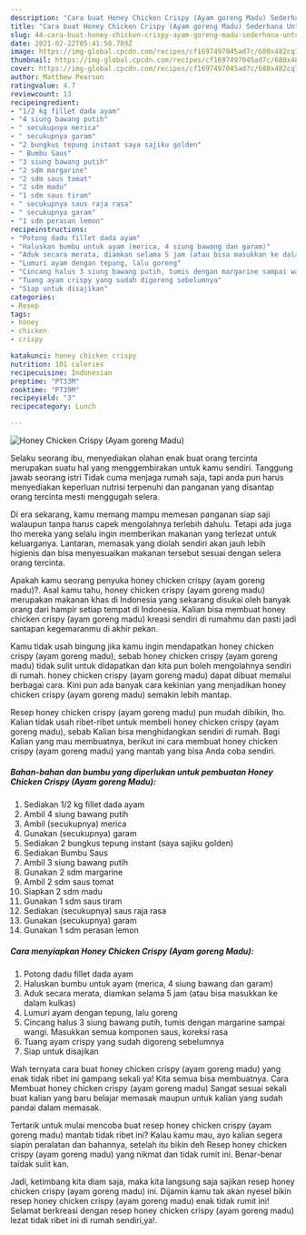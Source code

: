 ```yaml
---
description: "Cara buat Honey Chicken Crispy (Ayam goreng Madu) Sederhana Untuk Jualan"
title: "Cara buat Honey Chicken Crispy (Ayam goreng Madu) Sederhana Untuk Jualan"
slug: 44-cara-buat-honey-chicken-crispy-ayam-goreng-madu-sederhana-untuk-jualan
date: 2021-02-22T05:41:50.789Z
image: https://img-global.cpcdn.com/recipes/cf1697497045ad7c/680x482cq70/honey-chicken-crispy-ayam-goreng-madu-foto-resep-utama.jpg
thumbnail: https://img-global.cpcdn.com/recipes/cf1697497045ad7c/680x482cq70/honey-chicken-crispy-ayam-goreng-madu-foto-resep-utama.jpg
cover: https://img-global.cpcdn.com/recipes/cf1697497045ad7c/680x482cq70/honey-chicken-crispy-ayam-goreng-madu-foto-resep-utama.jpg
author: Matthew Pearson
ratingvalue: 4.7
reviewcount: 13
recipeingredient:
- "1/2 kg fillet dada ayam"
- "4 siung bawang putih"
- " secukupnya merica"
- " secukupnya garam"
- "2 bungkus tepung instant saya sajiku golden"
- " Bumbu Saus"
- "3 siung bawang putih"
- "2 sdm margarine"
- "2 sdm saus tomat"
- "2 sdm madu"
- "1 sdm saus tiram"
- " secukupnya saus raja rasa"
- " secukupnya garam"
- "1 sdm perasan lemon"
recipeinstructions:
- "Potong dadu fillet dada ayam"
- "Haluskan bumbu untuk ayam (merica, 4 siung bawang dan garam)"
- "Aduk secara merata, diamkan selama 5 jam (atau bisa masukkan ke dalam kulkas)"
- "Lumuri ayam dengan tepung, lalu goreng"
- "Cincang halus 3 siung bawang putih, tumis dengan margarine sampai wangi. Masukkan semua komponen saus, koreksi rasa"
- "Tuang ayam crispy yang sudah digoreng sebelumnya"
- "Siap untuk disajikan"
categories:
- Resep
tags:
- honey
- chicken
- crispy

katakunci: honey chicken crispy 
nutrition: 101 calories
recipecuisine: Indonesian
preptime: "PT33M"
cooktime: "PT39M"
recipeyield: "3"
recipecategory: Lunch

---
```



![Honey Chicken Crispy (Ayam goreng Madu)](https://img-global.cpcdn.com/recipes/cf1697497045ad7c/680x482cq70/honey-chicken-crispy-ayam-goreng-madu-foto-resep-utama.jpg)

Selaku seorang ibu, menyediakan olahan enak buat orang tercinta merupakan suatu hal yang menggembirakan untuk kamu sendiri. Tanggung jawab seorang istri Tidak cuma menjaga rumah saja, tapi anda pun harus menyediakan keperluan nutrisi terpenuhi dan panganan yang disantap orang tercinta mesti menggugah selera.

Di era  sekarang, kamu memang mampu memesan panganan siap saji walaupun tanpa harus capek mengolahnya terlebih dahulu. Tetapi ada juga lho mereka yang selalu ingin memberikan makanan yang terlezat untuk keluarganya. Lantaran, memasak yang diolah sendiri akan jauh lebih higienis dan bisa menyesuaikan makanan tersebut sesuai dengan selera orang tercinta. 



Apakah kamu seorang penyuka honey chicken crispy (ayam goreng madu)?. Asal kamu tahu, honey chicken crispy (ayam goreng madu) merupakan makanan khas di Indonesia yang sekarang disukai oleh banyak orang dari hampir setiap tempat di Indonesia. Kalian bisa membuat honey chicken crispy (ayam goreng madu) kreasi sendiri di rumahmu dan pasti jadi santapan kegemaranmu di akhir pekan.

Kamu tidak usah bingung jika kamu ingin mendapatkan honey chicken crispy (ayam goreng madu), sebab honey chicken crispy (ayam goreng madu) tidak sulit untuk didapatkan dan kita pun boleh mengolahnya sendiri di rumah. honey chicken crispy (ayam goreng madu) dapat dibuat memalui berbagai cara. Kini pun ada banyak cara kekinian yang menjadikan honey chicken crispy (ayam goreng madu) semakin lebih mantap.

Resep honey chicken crispy (ayam goreng madu) pun mudah dibikin, lho. Kalian tidak usah ribet-ribet untuk membeli honey chicken crispy (ayam goreng madu), sebab Kalian bisa menghidangkan sendiri di rumah. Bagi Kalian yang mau membuatnya, berikut ini cara membuat honey chicken crispy (ayam goreng madu) yang mantab yang bisa Anda coba sendiri.

<!--inarticleads1-->

##### Bahan-bahan dan bumbu yang diperlukan untuk pembuatan Honey Chicken Crispy (Ayam goreng Madu):

1. Sediakan 1/2 kg fillet dada ayam
1. Ambil 4 siung bawang putih
1. Ambil  (secukupnya) merica
1. Gunakan  (secukupnya) garam
1. Sediakan 2 bungkus tepung instant (saya sajiku golden)
1. Sediakan  Bumbu Saus
1. Ambil 3 siung bawang putih
1. Gunakan 2 sdm margarine
1. Ambil 2 sdm saus tomat
1. Siapkan 2 sdm madu
1. Gunakan 1 sdm saus tiram
1. Sediakan  (secukupnya) saus raja rasa
1. Gunakan  (secukupnya) garam
1. Gunakan 1 sdm perasan lemon




<!--inarticleads2-->

##### Cara menyiapkan Honey Chicken Crispy (Ayam goreng Madu):

1. Potong dadu fillet dada ayam
1. Haluskan bumbu untuk ayam (merica, 4 siung bawang dan garam)
1. Aduk secara merata, diamkan selama 5 jam (atau bisa masukkan ke dalam kulkas)
1. Lumuri ayam dengan tepung, lalu goreng
1. Cincang halus 3 siung bawang putih, tumis dengan margarine sampai wangi. Masukkan semua komponen saus, koreksi rasa
1. Tuang ayam crispy yang sudah digoreng sebelumnya
1. Siap untuk disajikan




Wah ternyata cara buat honey chicken crispy (ayam goreng madu) yang enak tidak ribet ini gampang sekali ya! Kita semua bisa membuatnya. Cara Membuat honey chicken crispy (ayam goreng madu) Sangat sesuai sekali buat kalian yang baru belajar memasak maupun untuk kalian yang sudah pandai dalam memasak.

Tertarik untuk mulai mencoba buat resep honey chicken crispy (ayam goreng madu) mantab tidak ribet ini? Kalau kamu mau, ayo kalian segera siapin peralatan dan bahannya, setelah itu bikin deh Resep honey chicken crispy (ayam goreng madu) yang nikmat dan tidak rumit ini. Benar-benar taidak sulit kan. 

Jadi, ketimbang kita diam saja, maka kita langsung saja sajikan resep honey chicken crispy (ayam goreng madu) ini. Dijamin kamu tak akan nyesel bikin resep honey chicken crispy (ayam goreng madu) enak tidak rumit ini! Selamat berkreasi dengan resep honey chicken crispy (ayam goreng madu) lezat tidak ribet ini di rumah sendiri,ya!.

